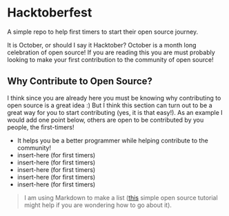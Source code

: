 # Hacktoberfest
A simple repo to help first timers to start their open source journey.

It is October, or should I say it Hacktober? October is a month long celebration of open source! If you are reading this you are must probably looking to make your first contribution to the community of open source!

## Why Contribute to Open Source?
I think since you are already here you must be knowing why contributing to open source is a great idea :) But I think this section can turn out to be a great way for you to start contributing (yes, it is that easy!). As an example I would add one point below, others are open to be contributed by you people, the first-timers! 
* It helps you be a better programmer while helping contribute to the community!
* insert-here (for first timers)
* insert-here (for first timers)
* insert-here (for first timers)
* insert-here (for first timers)
* insert-here (for first timers)

> I am using Markdown to make a list ([this](https://www.markdowntutorial.com/) simple open source tutorial might help if you are wondering how to go about it). 


